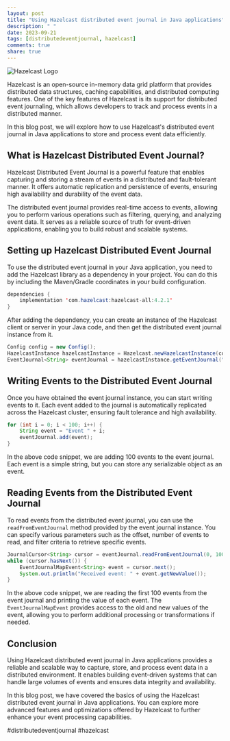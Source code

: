 ```yaml
---
layout: post
title: "Using Hazelcast distributed event journal in Java applications"
description: " "
date: 2023-09-21
tags: [distributedeventjournal, hazelcast]
comments: true
share: true
---
```


![Hazelcast Logo](https://www.hazelcast.com/wp-content/uploads/2020/05/hazelcast-logo-dark-full-color-300.png)

Hazelcast is an open-source in-memory data grid platform that provides distributed data structures, caching capabilities, and distributed computing features. One of the key features of Hazelcast is its support for distributed event journaling, which allows developers to track and process events in a distributed manner.

In this blog post, we will explore how to use Hazelcast's distributed event journal in Java applications to store and process event data efficiently.

## What is Hazelcast Distributed Event Journal?

Hazelcast Distributed Event Journal is a powerful feature that enables capturing and storing a stream of events in a distributed and fault-tolerant manner. It offers automatic replication and persistence of events, ensuring high availability and durability of the event data.

The distributed event journal provides real-time access to events, allowing you to perform various operations such as filtering, querying, and analyzing event data. It serves as a reliable source of truth for event-driven applications, enabling you to build robust and scalable systems.

## Setting up Hazelcast Distributed Event Journal

To use the distributed event journal in your Java application, you need to add the Hazelcast library as a dependency in your project. You can do this by including the Maven/Gradle coordinates in your build configuration.

```java
dependencies {
    implementation 'com.hazelcast:hazelcast-all:4.2.1'
}
```

After adding the dependency, you can create an instance of the Hazelcast client or server in your Java code, and then get the distributed event journal instance from it.

```java
Config config = new Config();
HazelcastInstance hazelcastInstance = Hazelcast.newHazelcastInstance(config);
EventJournal<String> eventJournal = hazelcastInstance.getEventJournal("event-journal");
```

## Writing Events to the Distributed Event Journal

Once you have obtained the event journal instance, you can start writing events to it. Each event added to the journal is automatically replicated across the Hazelcast cluster, ensuring fault tolerance and high availability.

```java
for (int i = 0; i < 100; i++) {
    String event = "Event " + i;
    eventJournal.add(event);
}
```

In the above code snippet, we are adding 100 events to the event journal. Each event is a simple string, but you can store any serializable object as an event.

## Reading Events from the Distributed Event Journal

To read events from the distributed event journal, you can use the `readFromEventJournal` method provided by the event journal instance. You can specify various parameters such as the offset, number of events to read, and filter criteria to retrieve specific events.

```java
JournalCursor<String> cursor = eventJournal.readFromEventJournal(0, 100);
while (cursor.hasNext()) {
    EventJournalMapEvent<String> event = cursor.next();
    System.out.println("Received event: " + event.getNewValue());
}
```

In the above code snippet, we are reading the first 100 events from the event journal and printing the value of each event. The `EventJournalMapEvent` provides access to the old and new values of the event, allowing you to perform additional processing or transformations if needed.

## Conclusion

Using Hazelcast distributed event journal in Java applications provides a reliable and scalable way to capture, store, and process event data in a distributed environment. It enables building event-driven systems that can handle large volumes of events and ensures data integrity and availability.

In this blog post, we have covered the basics of using the Hazelcast distributed event journal in Java applications. You can explore more advanced features and optimizations offered by Hazelcast to further enhance your event processing capabilities.

#distributedeventjournal #hazelcast